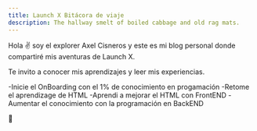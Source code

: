 ```yaml
---
title: Launch X Bitácora de viaje
description: The hallway smelt of boiled cabbage and old rag mats.
---
```


Hola ✌️  soy el explorer Axel Cisneros y este es mi blog personal donde compartiré mis aventuras de Launch X.

Te invito a conocer mis aprendizajes y leer mis experiencias.

-Inicie el OnBoarding con el 1% de conocimiento en progamación
-Retome el aprendizage de HTML
-Aprendi a mejorar el HTML con FrontEND
-Aumentar el conocimiento con la programación en BackEND

🚀
